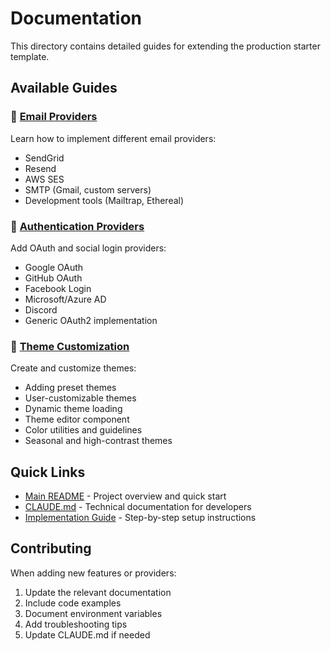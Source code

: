 # Documentation

This directory contains detailed guides for extending the production starter template.

## Available Guides

### 📧 [Email Providers](./email-providers.md)
Learn how to implement different email providers:
- SendGrid
- Resend
- AWS SES
- SMTP (Gmail, custom servers)
- Development tools (Mailtrap, Ethereal)

### 🔐 [Authentication Providers](./auth-providers.md)
Add OAuth and social login providers:
- Google OAuth
- GitHub OAuth
- Facebook Login
- Microsoft/Azure AD
- Discord
- Generic OAuth2 implementation

### 🎨 [Theme Customization](./theme-customization.md)
Create and customize themes:
- Adding preset themes
- User-customizable themes
- Dynamic theme loading
- Theme editor component
- Color utilities and guidelines
- Seasonal and high-contrast themes

## Quick Links

- [Main README](../README.md) - Project overview and quick start
- [CLAUDE.md](../CLAUDE.md) - Technical documentation for developers
- [Implementation Guide](../implementation-guide.md) - Step-by-step setup instructions

## Contributing

When adding new features or providers:
1. Update the relevant documentation
2. Include code examples
3. Document environment variables
4. Add troubleshooting tips
5. Update CLAUDE.md if needed